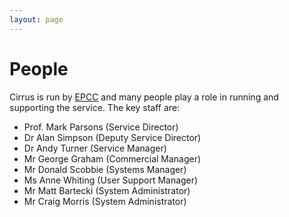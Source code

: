 ```yaml
---
layout: page
---
```


People
======

Cirrus is run by [EPCC](http://www.epcc.ed.ac.uk) and many people play a
role in running and supporting the service. The key staff are:

* Prof. Mark Parsons (Service Director)
* Dr Alan Simpson (Deputy Service Director)
* Dr Andy Turner (Service Manager)
* Mr George Graham (Commercial Manager)
* Mr Donald Scobbie (Systems Manager)
* Ms Anne Whiting (User Support Manager)
* Mr Matt Bartecki (System Administrator)
* Mr Craig Morris (System Administrator)

